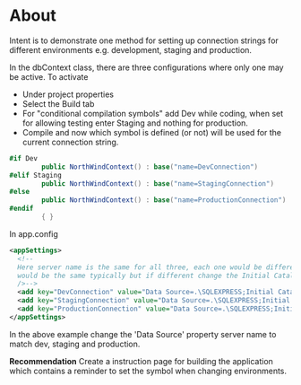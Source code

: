﻿# About

Intent is to demonstrate one method for setting up connection strings for different environments e.g. development, staging and production.

In the dbContext class, there are three configurations where only one may be active. To activate 

- Under project properties
- Select the Build tab
- For "conditional compilation symbols" add Dev while coding, when set for allowing testing enter Staging and nothing for production.
- Compile and now which symbol is defined (or not) will be used for the current connection string.
 

```csharp
#if Dev
        public NorthWindContext() : base("name=DevConnection")
#elif Staging
        public NorthWindContext() : base("name=StagingConnection")
#else
        public NorthWindContext() : base("name=ProductionConnection")
#endif
        { }

```

In app.config

```xml
<appSettings>
  <!--
  Here server name is the same for all three, each one would be different for a real application while the database
  would be the same typically but if different change the Initial Catalog as needed
  />-->
  <add key="DevConnection" value="Data Source=.\SQLEXPRESS;Initial Catalog=NorthWind2020;Integrated Security=True" />
  <add key="StagingConnection" value="Data Source=.\SQLEXPRESS;Initial Catalog=NorthWind2020;Integrated Security=True" />
  <add key="ProductionConnection" value="Data Source=.\SQLEXPRESS;Initial Catalog=NorthWind2020;Integrated Security=True" />
</appSettings>
```

In the above example change the  'Data Source' property server name to match dev, staging and production. 

**Recommendation**
Create a instruction page for building the application which contains a reminder to set the symbol when changing environments.
